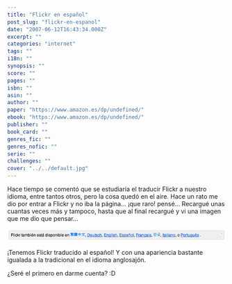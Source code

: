 ```yaml
---
title: "Flickr en español"
post_slug: "flickr-en-espanol"
date: "2007-06-12T16:43:34.000Z"
excerpt: ""
categories: "internet"
tags: ""
i18n: ""
synopsis: ""
score: ""
pages: ""
isbn: ""
asin: ""
author: ""
paper: "https://www.amazon.es/dp/undefined/"
ebook: "https://www.amazon.es/dp/undefined/"
publisher: ""
book_card: ""
genres_fic: ""
genres_nofic: ""
serie: ""
challenges: ""
cover: "../../default.jpg"
---
```


Hace tiempo se comentó que se estudiaría el traducir Flickr a nuestro idioma, entre tantos otros, pero la cosa quedó en el aire. Hace un rato me dio por entrar a Flickr y no iba la página... ¡que raro! pensé... Recargué unas cuantas veces más y tampoco, hasta que al final recargué y vi una imagen que me dio que pensar...

![](images/flickr-espanol.png)

¡Tenemos Flickr traducido al español! Y con una apariencia bastante igualada a la tradicional en el idioma anglosajón.

¿Seré el primero en darme cuenta? :D
